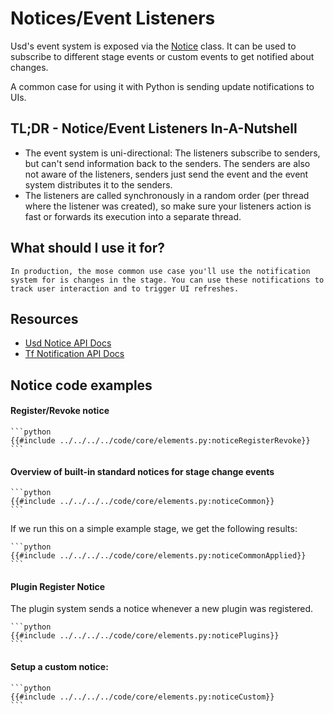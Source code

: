 # Notices/Event Listeners
Usd's event system is exposed via the [Notice](https://openusd.org/dev/api/group__group__tf___notification.html) class. It can be used to subscribe to different stage events or custom events to get notified about changes. 

A common case for using it with Python is sending update notifications to UIs.

## TL;DR - Notice/Event Listeners In-A-Nutshell
- The event system is uni-directional: The listeners subscribe to senders, but can't send information back to the senders. The senders are also not aware of the listeners, senders just send the event and the event system distributes it to the senders.
- The listeners are called synchronously in a random order (per thread where the listener was created), so make sure your listeners action is fast or forwards its execution into a separate thread. 

## What should I use it for? <a name="usage"></a>
~~~admonish tip
In production, the mose common use case you'll use the notification system for is changes in the stage. You can use these notifications to track user interaction and to trigger UI refreshes.
~~~

## Resources
- [Usd Notice API Docs](https://openusd.org/dev/api/class_usd_notice.html)
- [Tf Notification API Docs](https://openusd.org/dev/api/group__group__tf___notification.html)

## Notice code examples

#### Register/Revoke notice
~~~admonish info title=""
```python
{{#include ../../../../code/core/elements.py:noticeRegisterRevoke}}
```
~~~

#### Overview of built-in standard notices for stage change events
~~~admonish info title=""
```python
{{#include ../../../../code/core/elements.py:noticeCommon}}
```
~~~

If we run this on a simple example stage, we get the following results:
~~~admonish info title=""
```python
{{#include ../../../../code/core/elements.py:noticeCommonApplied}}
```
~~~

#### Plugin Register Notice
The plugin system sends a notice whenever a new plugin was registered.
~~~admonish info title=""
```python
{{#include ../../../../code/core/elements.py:noticePlugins}}
```
~~~

#### Setup a custom notice:
~~~admonish info title=""
```python
{{#include ../../../../code/core/elements.py:noticeCustom}}
```
~~~